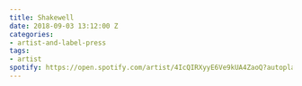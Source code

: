 ```yaml
---
title: Shakewell
date: 2018-09-03 13:12:00 Z
categories:
- artist-and-label-press
tags:
- artist
spotify: https://open.spotify.com/artist/4IcQIRXyyE6Ve9kUA4ZaoQ?autoplay=true&v=A
---
```


